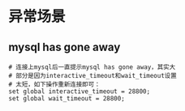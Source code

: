 # 异常场景

## mysql has gone away
```
# 连接上mysql后一直提示mysql has gone away，其实大
# 部分是因为interactive_timeout和wait_timeout设置
# 太短，如下操作重新连接即可：
set global interactive_timeout = 28800;
set global wait_timeout = 28800;
```